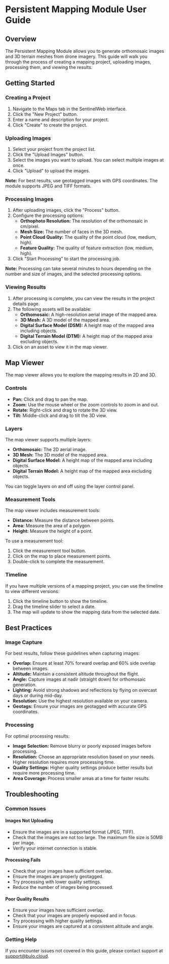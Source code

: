 # Persistent Mapping Module User Guide

## Overview

The Persistent Mapping Module allows you to generate orthomosaic images and 3D terrain meshes from drone imagery. This guide will walk you through the process of creating a mapping project, uploading images, processing them, and viewing the results.

## Getting Started

### Creating a Project

1. Navigate to the Maps tab in the SentinelWeb interface.
2. Click the "New Project" button.
3. Enter a name and description for your project.
4. Click "Create" to create the project.

### Uploading Images

1. Select your project from the project list.
2. Click the "Upload Images" button.
3. Select the images you want to upload. You can select multiple images at once.
4. Click "Upload" to upload the images.

**Note:** For best results, use geotagged images with GPS coordinates. The module supports JPEG and TIFF formats.

### Processing Images

1. After uploading images, click the "Process" button.
2. Configure the processing options:
   - **Orthophoto Resolution:** The resolution of the orthomosaic in cm/pixel.
   - **Mesh Size:** The number of faces in the 3D mesh.
   - **Point Cloud Quality:** The quality of the point cloud (low, medium, high).
   - **Feature Quality:** The quality of feature extraction (low, medium, high).
3. Click "Start Processing" to start the processing job.

**Note:** Processing can take several minutes to hours depending on the number and size of images, and the selected processing options.

### Viewing Results

1. After processing is complete, you can view the results in the project details page.
2. The following assets will be available:
   - **Orthomosaic:** A high-resolution aerial image of the mapped area.
   - **3D Mesh:** A 3D model of the mapped area.
   - **Digital Surface Model (DSM):** A height map of the mapped area including objects.
   - **Digital Terrain Model (DTM):** A height map of the mapped area excluding objects.
3. Click on an asset to view it in the map viewer.

## Map Viewer

The map viewer allows you to explore the mapping results in 2D and 3D.

### Controls

- **Pan:** Click and drag to pan the map.
- **Zoom:** Use the mouse wheel or the zoom controls to zoom in and out.
- **Rotate:** Right-click and drag to rotate the 3D view.
- **Tilt:** Middle-click and drag to tilt the 3D view.

### Layers

The map viewer supports multiple layers:

- **Orthomosaic:** The 2D aerial image.
- **3D Mesh:** The 3D model of the mapped area.
- **Digital Surface Model:** A height map of the mapped area including objects.
- **Digital Terrain Model:** A height map of the mapped area excluding objects.

You can toggle layers on and off using the layer control panel.

### Measurement Tools

The map viewer includes measurement tools:

- **Distance:** Measure the distance between points.
- **Area:** Measure the area of a polygon.
- **Height:** Measure the height of a point.

To use a measurement tool:

1. Click the measurement tool button.
2. Click on the map to place measurement points.
3. Double-click to complete the measurement.

### Timeline

If you have multiple versions of a mapping project, you can use the timeline to view different versions:

1. Click the timeline button to show the timeline.
2. Drag the timeline slider to select a date.
3. The map will update to show the mapping data from the selected date.

## Best Practices

### Image Capture

For best results, follow these guidelines when capturing images:

- **Overlap:** Ensure at least 70% forward overlap and 60% side overlap between images.
- **Altitude:** Maintain a consistent altitude throughout the flight.
- **Angle:** Capture images at nadir (straight down) for orthomosaic generation.
- **Lighting:** Avoid strong shadows and reflections by flying on overcast days or during mid-day.
- **Resolution:** Use the highest resolution available on your camera.
- **Geotags:** Ensure your images are geotagged with accurate GPS coordinates.

### Processing

For optimal processing results:

- **Image Selection:** Remove blurry or poorly exposed images before processing.
- **Resolution:** Choose an appropriate resolution based on your needs. Higher resolution requires more processing time.
- **Quality Settings:** Higher quality settings produce better results but require more processing time.
- **Area Coverage:** Process smaller areas at a time for faster results.

## Troubleshooting

### Common Issues

#### Images Not Uploading

- Ensure the images are in a supported format (JPEG, TIFF).
- Check that the images are not too large. The maximum file size is 50MB per image.
- Verify your internet connection is stable.

#### Processing Fails

- Check that your images have sufficient overlap.
- Ensure the images are properly geotagged.
- Try processing with lower quality settings.
- Reduce the number of images being processed.

#### Poor Quality Results

- Ensure your images have sufficient overlap.
- Check that your images are properly exposed and in focus.
- Try processing with higher quality settings.
- Ensure your images are captured at a consistent altitude and angle.

### Getting Help

If you encounter issues not covered in this guide, please contact support at support@bulo.cloud.
